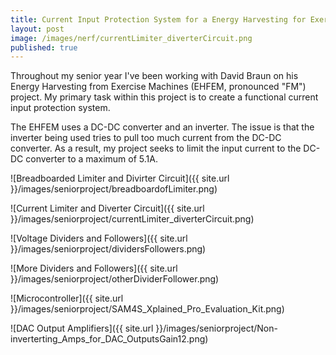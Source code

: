 ```yaml
---
title: Current Input Protection System for a Energy Harvesting for Exercise Machine
layout: post
image: /images/nerf/currentLimiter_diverterCircuit.png
published: true
---
```


Throughout my senior year I've been working with David Braun on his Energy Harvesting from Exercise Machines (EHFEM, pronounced "FM") project. My primary task within this project is to create a functional current input protection system. 

<!-- more -->

The EHFEM uses a DC-DC converter and an inverter. The issue is that the inverter being used tries to pull too much current from the DC-DC converter. As a result, my project seeks to limit the input current to the DC-DC converter to a maximum of 5.1A. 

![Breadboarded Limiter and Divirter Circuit]({{ site.url }}/images/seniorproject/breadboardofLimiter.png)

![Current Limiter and Diverter Circuit]({{ site.url }}/images/seniorproject/currentLimiter_diverterCircuit.png)

![Voltage Dividers and Followers]({{ site.url }}/images/seniorproject/dividersFollowers.png)

![More Dividers and Followers]({{ site.url }}/images/seniorproject/otherDividerFollower.png)

![Microcontroller]({{ site.url }}/images/seniorproject/SAM4S_Xplained_Pro_Evaluation_Kit.png)

![DAC Output Amplifiers]({{ site.url }}/images/seniorproject/Non-inverterting_Amps_for_DAC_OutputsGain12.png)